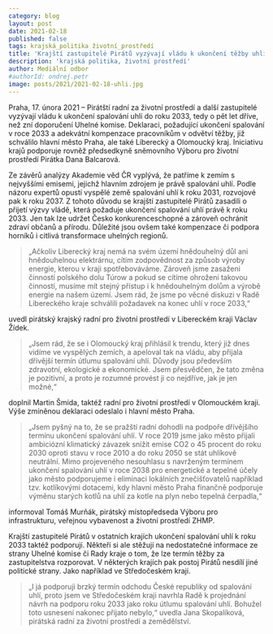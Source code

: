 ```yaml
---
category: blog
layout: post
date: 2021-02-18
published: false
tags: krajská_politika životní_prostředí
title: 'Krajští zastupitelé Pirátů vyzývají vládu k ukončení těžby uhlí v roce 2033'
description: 'krajská politika, životní prostředí'
author: Mediální odbor
#authorId: ondrej.petr
image: posts/2021/2021-02-18-uhli.jpg
---
```


Praha, 17. února 2021 – Pirátští radní za životní prostředí a další zastupitelé vyzývají vládu k ukončení spalování uhlí do roku 2033, tedy o pět let dříve, než zní doporučení Uhelné komise. Deklaraci, požadující ukončení spalování v roce 2033 a adekvátní kompenzace pracovníkům v odvětví těžby, již schválilo hlavní město Praha, ale také Liberecký a Olomoucký kraj. Iniciativu krajů podporuje rovněž předsedkyně sněmovního Výboru pro životní prostředí Pirátka Dana Balcarová.

Ze závěrů analýzy Akademie věd ČR vyplývá, že patříme k zemím s nejvyššími emisemi, jejichž hlavním zdrojem je právě spalování uhlí. Podle názoru expertů opustí vyspělé země spalování uhlí k roku 2031, rozvojové pak k roku 2037. Z tohoto důvodu se krajští zastupitelé Pirátů zasadili o přijetí výzvy vládě, která požaduje ukončení spalování uhlí právě k roku 2033. Jen tak lze udržet Česko konkurenceschopné a zároveň ochránit zdraví občanů a přírodu. Důležité jsou ovšem také kompenzace či podpora horníků i citlivá transformace uhelných regionů.
 
> „Ačkoliv Liberecký kraj nemá na svém území hnědouhelný důl ani hnědouhelnou elektrárnu, cítím zodpovědnost za způsob výroby energie, kterou v kraji spotřebováváme. Zároveň jsme zasaženi činností polského dolu Túrow a pokud se cítíme ohroženi takovou činností, musíme mít stejný přístup i k hnědouhelným dolům a výrobě energie na našem území. Jsem rád, že jsme po věcné diskuzi v Radě Libereckého kraje schválili požadavek na konec uhlí v roce 2033,“

uvedl pirátský krajský radní pro životní prostředí v Libereckém kraji Václav Žídek. 

> „Jsem rád, že se i Olomoucký kraj přihlásil k trendu, který již dnes vidíme ve vyspělých zemích, a apeloval tak na vládu, aby přijala dřívější termín útlumu spalování uhlí. Důvody jsou především zdravotní, ekologické a ekonomické. Jsem přesvědčen, že tato změna je pozitivní, a proto je rozumné provést ji co nejdříve, jak je jen možné,“

doplnil Martin Šmída, taktéž radní pro životní prostředí v Olomouckém kraji. Výše zmíněnou deklaraci odeslalo i hlavní město Praha. 
> „Jsem pyšný na to, že se pražští radní dohodli na podpoře dřívějšího termínu ukončení spalování uhlí. V roce 2019 jsme jako město přijali ambiciózní klimatický závazek snížit emise CO2 o 45 procent do roku 2030 oproti stavu v roce 2010 a do roku 2050 se stát uhlíkově neutrální. Mimo projeveného nesouhlasu s navrženým termínem ukončení spalování uhlí v roce 2038 pro energetické a tepelné účely jako město podporujeme i eliminaci lokálních znečišťovatelů například tzv. kotlíkovými dotacemi, kdy hlavní město Praha finančně podporuje výměnu starých kotlů na uhlí za kotle na plyn nebo tepelná čerpadla,“

informoval Tomáš Murňák, pirátský místopředseda Výboru pro infrastrukturu, veřejnou vybavenost a životní prostředí ZHMP.

Krajští zastupitelé Pirátů v ostatních krajích ukončení spalování uhlí k roku 2033 taktéž podporují. Někteří si ale stěžují na nedostatečné informace ze strany Uhelné komise či Rady kraje o tom, že lze termín těžby za zastupitelstva rozporovat. V některých krajích pak postoj Pirátů nesdílí jiné politické strany. Jako například ve Středočeském kraji. 
> „I já podporuji brzký termín odchodu České republiky od spalování uhlí, proto jsem ve Středočeském kraji navrhla Radě k projednání návrh na podporu roku 2033 jako roku útlumu spalování uhlí. Bohužel toto usnesení nakonec přijato nebylo,“
uvedla Jana Skopalíková, pirátská radní za životní prostředí a zemědělství.
